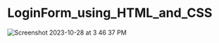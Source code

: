 # LoginForm_using_HTML_and_CSS

![Screenshot 2023-10-28 at 3 46 37 PM](https://github.com/sairamchow5555/LoginForm_using_HTML_and_CSS/assets/126855559/2e3ae893-cb77-4ccf-a4b8-c45c225f8016)
